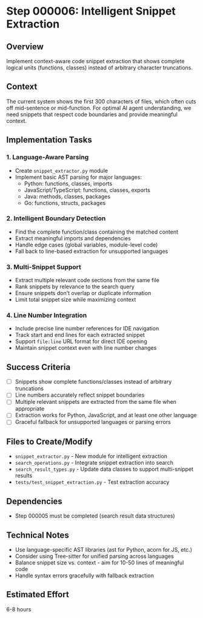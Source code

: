 # Step 000006: Intelligent Snippet Extraction

## Overview
Implement context-aware code snippet extraction that shows complete logical units (functions, classes) instead of arbitrary character truncations.

## Context
The current system shows the first 300 characters of files, which often cuts off mid-sentence or mid-function. For optimal AI agent understanding, we need snippets that respect code boundaries and provide meaningful context.

## Implementation Tasks

### 1. Language-Aware Parsing
- Create `snippet_extractor.py` module
- Implement basic AST parsing for major languages:
  - Python: functions, classes, imports
  - JavaScript/TypeScript: functions, classes, exports
  - Java: methods, classes, packages
  - Go: functions, structs, packages

### 2. Intelligent Boundary Detection
- Find the complete function/class containing the matched content
- Extract meaningful imports and dependencies
- Handle edge cases (global variables, module-level code)
- Fall back to line-based extraction for unsupported languages

### 3. Multi-Snippet Support
- Extract multiple relevant code sections from the same file
- Rank snippets by relevance to the search query
- Ensure snippets don't overlap or duplicate information
- Limit total snippet size while maximizing context

### 4. Line Number Integration
- Include precise line number references for IDE navigation
- Track start and end lines for each extracted snippet
- Support `file:line` URL format for direct IDE opening
- Maintain snippet context even with line number changes

## Success Criteria
- [ ] Snippets show complete functions/classes instead of arbitrary truncations
- [ ] Line numbers accurately reflect snippet boundaries
- [ ] Multiple relevant snippets are extracted from the same file when appropriate
- [ ] Extraction works for Python, JavaScript, and at least one other language
- [ ] Graceful fallback for unsupported languages or parsing errors

## Files to Create/Modify
- `snippet_extractor.py` - New module for intelligent extraction
- `search_operations.py` - Integrate snippet extraction into search
- `search_result_types.py` - Update data classes to support multi-snippet results
- `tests/test_snippet_extraction.py` - Test extraction accuracy

## Dependencies
- Step 000005 must be completed (search result data structures)

## Technical Notes
- Use language-specific AST libraries (ast for Python, acorn for JS, etc.)
- Consider using Tree-sitter for unified parsing across languages
- Balance snippet size vs. context - aim for 10-50 lines of meaningful code
- Handle syntax errors gracefully with fallback extraction

## Estimated Effort
6-8 hours